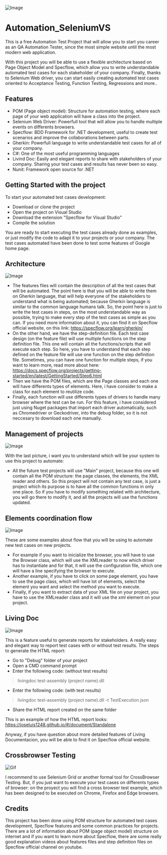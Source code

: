 ![Image](/Resources/ProjectLogo.png)

# Automation_SeleniumVS

This is a free Automation Test Project that will allow you to start you career as an QA Automation Tester, since the most simple website until the most modern web application.

With this project you will be able to use a flexible architecture based on Page Object Model and Specflow, which allow you to write understandable automated test cases for each stakeholder of your company. Finally, thanks to Selenium Web driver, you can start easily creating automated test cases oriented to Acceptance Testing, Function Testing, Regressions and more..

## Features

- POM (Page object model): Structure for automation testing, where each page of your web application will have a class into the project.
- Selenium Web Driver: Powerfull tool that will allow you to handle multiple events on differents browsers.
- Specflow: BDD Framework for .NET development, useful to create test scenarios and improve the collaborations between parts.
- Gherkin: Powerfull language to write understandable test cases for all of your company.
- C#: One of the most useful programming languages
- Livind Doc: Easily and elegant reports to share with stakeholders of your company. Sharing your test cases and results has never been so easy.
- Nunit: Framework open source for .NET

## Getting Started with the project

To start your automated test cases development:
- Download or clone the project
- Open the project on Visual Studio
- Download the extension "Specflow for Visual Studio"
- Compile the solution

You are ready to start executing the test cases already done as examples, or just modify the code to adapt it to your projects or your company.
The test cases automated have been done to test some features of Google home page.

## Architecture
![Image](/Resources/Architecture.png)

- The features files will contain the description of all the test cases that will be automated. The point here is that you will be able to write them on Gherkin language, that will help everyone of the stakeholders to understand what is being automated; because Gherkin language is similar to the common language humans talk.
So, the point here is just to write the test cases in steps, on the most understandable way as possible, trying to make every step of the test cases as simple as you can.
If you need more information about it, you can find it on Specflow official website, on this link: https://specflow.org/learn/gherkin/
- On the other hand, we have the step-definition file. Each test case design (on the feature file) will use multiple functions on the step definition file. This one  will contain all the functions/scripts that will execute each step. So here, you have to understand that each step defined on the feature file will use one function on the step definition file. Sometimes, you can have one function for multiple steps, if you want to learn more, read more about here: https://docs.specflow.org/projects/getting-started/en/latest/GettingStarted/Step6.html
- Then we have the POM files, which are the Page classes and each one will have differents types of elements. Here, i have consider to make a class for each element to reutilize code.
- Finally, each function will use differents types of drivers to handle many browser where the test can be run. For this feature, i have considered just using Nuget packages that import each driver automatically, such as Chromedriver or Geckodriver, into the debug folder, so it is not neccesary to download each one manually.

## Management of projects

![Image](/Resources/Projects.png)

With the last picture, i want you to understand which will be your system to use this project to automate:
- All the future test projects will use "Main" project, because this one will contain all the POM structure: the page classes, the elements, the XML reader and others. So this project will not contain any test case, is just a project which its purpose is to have all the common functions in only one place. So if you have to modify something related with architecture, you will go there to modify it, and all the projects will use the functions updated.

## Elements coordination flow

![Image](/Resources/Examples.png)

These are some examples about flow that you will be using to automate new test cases on new projects.
- For example if you want to inicialize the browser, you will have to use the Browser class, which will use the XMLreader to now which driver has to instantiate and for that, it will use the configuration file, which one will have a line specifying the browser to execute.
- Another example, if you have to click on some page element, you have to use the page class, which will have lot of elements, select the element you want and select the method you want to execute.
- Finally, if you want to extract data of your XML file on your project, you have to use the XMLreader class and it will use the xml element on your project. 

## Living Doc

![Image](/Resources/LivingCodeExample.png)

This is a feature useful to generate reports for stakeholders. A really easy and elegant way to report test cases with or without test results.
The steps to generate the HTML report:
- Go to "Debug" folder of your project
- Open a CMD command prompt
- Enter the following code:
(without test results)
> livingdoc test-assembly (project name).dll
 - Enter the following code:
(with test results)
> livingdoc test-assembly (project name).dll -t TestExecution.json
- Share the HTML report created on the same folder

This is an example of how the HTML report looks:
https://joseluis1248.github.io/#/document/Standalone

Anyway, if you have question about more detailed features of Living Documentacion, you will be able to find it on Specflow official website.

## Crossbrowser Testing

![Gif](/Resources/CrossBrowser.gif)

I recommend to use Selenium Grid or another formal tool for CrossBrowser Testing. But, if you just want to execute your test cases on differents types of browser: on the proyect you will find a cross browser test example, which has been designed to be executed on Chrome, Firefox and Edge browsers.

## Credits

This project has been done using POM structure for automated test cases development, Specflow features and some common practices for projects.
There are a lot of information about POM (page object model) structure on internet and if you want to learn more about Specflow, there are some really good explanation videos about features files and step definition files on Specflow official channel on youtube. 
